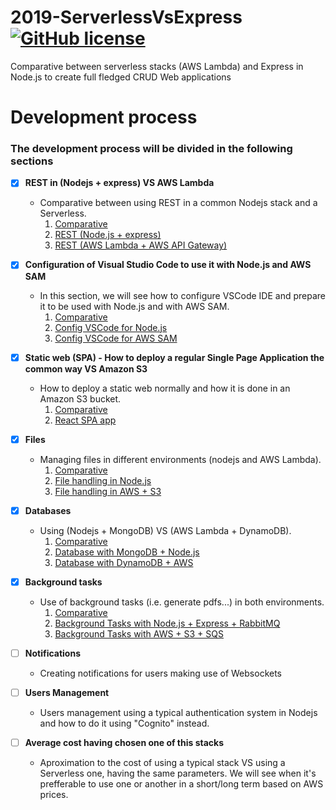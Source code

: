 # 2019-ServerlessVsExpress [![GitHub license](https://img.shields.io/github/license/codeurjc-students/2019-ServerlessVsExpress)](https://github.com/codeurjc-students/2019-ServerlessVsExpress/blob/master/LICENSE)
Comparative between serverless stacks (AWS Lambda) and Express in Node.js to create full fledged CRUD Web applications

# Development process

### The development process will be divided in the following sections

- [x] **REST in (Nodejs + express) VS AWS Lambda**
    * Comparative between using REST in a common Nodejs stack and a Serverless.
        1. [Comparative](sections/REST)
        2. [REST (Node.js + express)](sections/REST/nodejs-express)
        3. [REST (AWS Lambda + AWS API Gateway)](sections/REST/aws-lambda)

- [x] **Configuration of Visual Studio Code to use it with Node.js and AWS SAM**
    * In this section, we will see how to configure VSCode IDE and prepare it to be used with Node.js and with AWS SAM.
        1. [Comparative](sections/ConfigVSCode)
        2. [Config VSCode for Node.js](sections/ConfigVSCode/nodejs-vscode-test-project)
        3. [Config VSCode for AWS SAM](sections/ConfigVSCode/sam-vscode-test-project)

- [x] **Static web (SPA) - How to deploy a regular Single Page Application the common way VS Amazon S3**
    * How to deploy a static web normally and how it is done in an Amazon S3 bucket.
        1. [Comparative](sections/SPADeployment)
        2. [React SPA app](sections/SPADeployment/spa-react)

- [x] **Files**
    * Managing files in different environments (nodejs and AWS Lambda).
        1. [Comparative](sections/FilesManagement)
        2. [File handling in Node.js](sections/FilesManagement/nodejs-express)
        3. [File handling in AWS + S3](sections/FilesManagement/aws-s3)

- [x] **Databases**
    * Using (Nodejs + MongoDB) VS (AWS Lambda + DynamoDB).
        1. [Comparative](sections/Databases)
        2. [Database with MongoDB + Node.js](sections/Databases/node-mongodb)
        3. [Database with DynamoDB + AWS](sections/Databases/aws-dynamodb)

- [x] **Background tasks**
    * Use of background tasks (i.e. generate pdfs...) in both environments.
        1. [Comparative](sections/BackgroundTasks)
        2. [Background Tasks with Node.js + Express + RabbitMQ](sections/BackgroundTasks/nodejs-express-rabbitmq)
        3. [Background Tasks with AWS + S3 + SQS](sections/BackgroundTasks/aws-s3-sqs)

- [ ] **Notifications**
    * Creating notifications for users making use of Websockets

- [ ] **Users Management**
    * Users management using a typical authentication system in Nodejs and how to do it using "Cognito" instead.

- [ ] **Average cost having chosen one of this stacks**
    * Aproximation to the cost of using a typical stack VS using a Serverless one, having the same parameters. We will see when it's prefferable to use one or another in a short/long term based on AWS prices.
